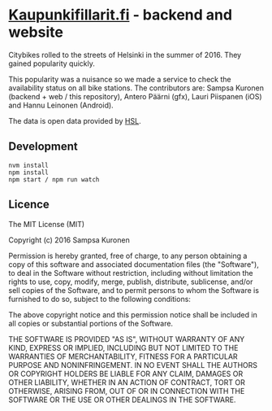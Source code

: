 # [Kaupunkifillarit.fi](https://kaupunkifillarit.fi) - backend and website

Citybikes rolled to the streets of Helsinki in the summer of 2016. They gained popularity quickly.

This popularity was a nuisance so we made a service to check the availability status on all bike stations. The contributors are: Sampsa Kuronen (backend + web / this repository), Antero Päärni (gfx), Lauri Piispanen (iOS) and Hannu Leinonen (Android).

The data is open data provided by [HSL](http://dev.hsl.fi/).

## Development

    nvm install
    npm install
    npm start / npm run watch

## Licence

The MIT License (MIT)

Copyright (c) 2016 Sampsa Kuronen

Permission is hereby granted, free of charge, to any person obtaining a copy of this software and associated documentation files (the "Software"), to deal in the Software without restriction, including without limitation the rights to use, copy, modify, merge, publish, distribute, sublicense, and/or sell copies of the Software, and to permit persons to whom the Software is furnished to do so, subject to the following conditions:

The above copyright notice and this permission notice shall be included in all copies or substantial portions of the Software.

THE SOFTWARE IS PROVIDED "AS IS", WITHOUT WARRANTY OF ANY KIND, EXPRESS OR IMPLIED, INCLUDING BUT NOT LIMITED TO THE WARRANTIES OF MERCHANTABILITY, FITNESS FOR A PARTICULAR PURPOSE AND NONINFRINGEMENT. IN NO EVENT SHALL THE AUTHORS OR COPYRIGHT HOLDERS BE LIABLE FOR ANY CLAIM, DAMAGES OR OTHER LIABILITY, WHETHER IN AN ACTION OF CONTRACT, TORT OR OTHERWISE, ARISING FROM, OUT OF OR IN CONNECTION WITH THE SOFTWARE OR THE USE OR OTHER DEALINGS IN THE SOFTWARE.
